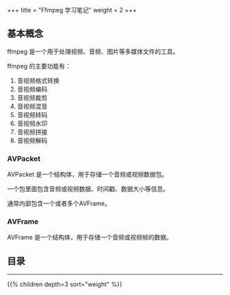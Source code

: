 +++
title = "Ffmpeg 学习笔记"
weight = 2
+++

## 基本概念

ffmpeg 是一个用于处理视频、音频、图片等多媒体文件的工具。

ffmpeg 的主要功能有：

1. 音视频格式转换
2. 音视频编码
3. 音视频裁剪
4. 音视频混音
5. 音视频转码
6. 音视频水印
7. 音视频拼接
9. 音视频解码

### AVPacket


AVPacket 是一个结构体，用于存储一个音频或视频数据包。

一个包里面包含音频或视频数据、时间戳、数据大小等信息。

通常内部包含一个或者多个AVFrame。

### AVFrame

AVFrame 是一个结构体，用于存储一个音频或视频帧的数据。



##  目录
<hr>

{{% children depth=3 sort="weight" %}}